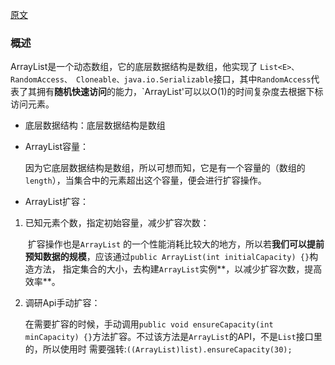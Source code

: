 [原文](https://www.jianshu.com/p/192148ddab9f)

### 概述

ArrayList是一个动态数组，它的底层数据结构是数组，他实现了 `List<E>、RandomAccess、 Cloneable、java.io.Serializable`接口，其中`RandomAccess`代表了其拥有**随机快速访问**的能力，`ArrayList'可以以O(1)的时间复杂度去根据下标访问元素。

- 底层数据结构：底层数据结构是数组

- ArrayList容量：

  因为它底层数据结构是数组，所以可想而知，它是有一个容量的（数组的`length`），当集合中的元素超出这个容量，便会进行扩容操作。

- ArrayList扩容：

1. 已知元素个数，指定初始容量，减少扩容次数：

   ​			扩容操作也是`ArrayList` 的一个性能消耗比较大的地方，所以若**我们可以提前预知数据的规模**，应该通过`public ArrayList(int initialCapacity) {}`构造方法，			指定集合的大小，去构建`ArrayList`实例**，以减少扩容次数，提高效率**。

2. 调研Api手动扩容：

   ​			在需要扩容的时候，手动调用`public void ensureCapacity(int minCapacity) {}`方法扩容。不过该方法是`ArrayList`的API，不是`List`接口里的，所以使用时			需要强转:`((ArrayList)list).ensureCapacity(30);`

